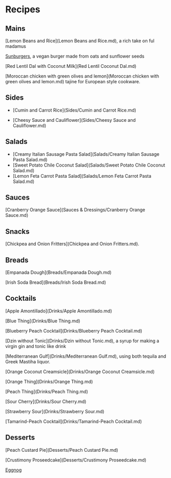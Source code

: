 # Recipes

## Mains

[Lemon Beans and Rice](Lemon Beans and Rice.md), a rich take on ful madamus

[Sunburgers](Sunburgers.md), a vegan burger made from oats and sunflower seeds

[Red Lentil Dal with Coconut Milk](Red Lentil Coconut Dal.md)

[Moroccan chicken with green olives and lemon](Moroccan chicken with green olives and lemon.md)  tajine for European style cookware.

Sides
-----

- [Cumin and Carrot Rice](Sides/Cumin and Carrot Rice.md)

- [Cheesy Sauce and Cauliflower](Sides/Cheesy Sauce and Cauliflower.md) 

Salads
------

-  [Creamy Italian Sausage Pasta Salad](Salads/Creamy Italian Sausage Pasta Salad.md) 
-  [Sweet Potato Chile Coconut Salad](Salads/Sweet Potato Chile Coconut Salad.md) 
-  [Lemon Feta Carrot Pasta Salad](Salads/Lemon Feta Carrot Pasta Salad.md) 

Sauces
------

 [Cranberry Orange Sauce](Sauces & Dressings/Cranberry Orange Sauce.md) 

## Snacks

[Chickpea and Onion Fritters](Chickpea and Onion Fritters.md).

## Breads

[Empanada Dough](Breads/Empanada Dough.md)

[Irish Soda Bread](Breads/Irish Soda Bread.md)

Cocktails
---------

[Apple Amontillado](Drinks/Apple Amontillado.md)

[Blue Thing](Drinks/Blue Thing.md) 

[Blueberry Peach Cocktail](Drinks/Blueberry Peach Cocktail.md) 

[Dzin without Tonic](Drinks/Dzin without Tonic.md), a syrup for making a virgin gin and tonic like drink 

[Mediterranean Gulf](Drinks/Mediterranean Gulf.md), using both tequila and Greek Mastiha liquor.

[Orange Coconut Creamsicle](Drinks/Orange Coconut Creamsicle.md)

[Orange Thing](Drinks/Orange Thing.md) 

[Peach Thing](Drinks/Peach Thing.md)

[Sour Cherry](Drinks/Sour Cherry.md) 

[Strawberry Sour](Drinks/Strawberry Sour.md)

[Tamarind-Peach Cocktail](Drinks/Tamarind-Peach Cocktail.md) 

Desserts
--------

[Peach Custard Pie](Desserts/Peach Custard Pie.md)  

[Crustimony Proseedcake](Desserts/Crustimony Proseedcake.md)

[Eggnog](Desserts/Eggnog.md) 
